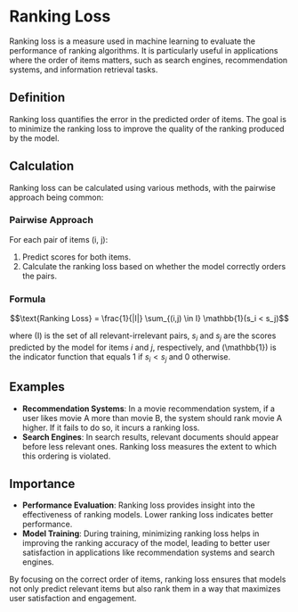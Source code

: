 # Ranking Loss

Ranking loss is a measure used in machine learning to evaluate the performance of ranking algorithms. It is particularly useful in applications where the order of items matters, such as search engines, recommendation systems, and information retrieval tasks.

## Definition

Ranking loss quantifies the error in the predicted order of items. The goal is to minimize the ranking loss to improve the quality of the ranking produced by the model.

## Calculation

Ranking loss can be calculated using various methods, with the pairwise approach being common:

### Pairwise Approach

For each pair of items (i, j):

1. Predict scores for both items.
2. Calculate the ranking loss based on whether the model correctly orders the pairs.

### Formula

$$\text{Ranking Loss} = \frac{1}{|I|} \sum_{(i,j) \in I} \mathbb{1}(s_i < s_j)$$

where \(I\) is the set of all relevant-irrelevant pairs, $s_i$ and $s_j$ are the scores predicted by the model for items $i$ and $j$, respectively, and \(\mathbb{1}\) is the indicator function that equals 1 if $s_i < s_j$ and 0 otherwise.

## Examples

- **Recommendation Systems**: In a movie recommendation system, if a user likes movie A more than movie B, the system should rank movie A higher. If it fails to do so, it incurs a ranking loss.
- **Search Engines**: In search results, relevant documents should appear before less relevant ones. Ranking loss measures the extent to which this ordering is violated.

## Importance

- **Performance Evaluation**: Ranking loss provides insight into the effectiveness of ranking models. Lower ranking loss indicates better performance.
- **Model Training**: During training, minimizing ranking loss helps in improving the ranking accuracy of the model, leading to better user satisfaction in applications like recommendation systems and search engines.

By focusing on the correct order of items, ranking loss ensures that models not only predict relevant items but also rank them in a way that maximizes user satisfaction and engagement.

